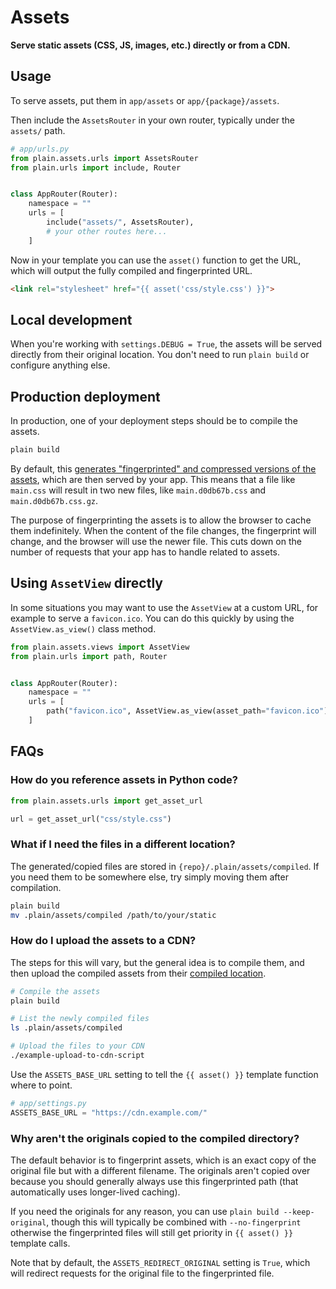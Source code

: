 # Assets

**Serve static assets (CSS, JS, images, etc.) directly or from a CDN.**

## Usage

To serve assets, put them in `app/assets` or `app/{package}/assets`.

Then include the `AssetsRouter` in your own router, typically under the `assets/` path.

```python
# app/urls.py
from plain.assets.urls import AssetsRouter
from plain.urls import include, Router


class AppRouter(Router):
    namespace = ""
    urls = [
        include("assets/", AssetsRouter),
        # your other routes here...
    ]
```

Now in your template you can use the `asset()` function to get the URL, which will output the fully compiled and fingerprinted URL.

```html
<link rel="stylesheet" href="{{ asset('css/style.css') }}">
```

## Local development

When you're working with `settings.DEBUG = True`, the assets will be served directly from their original location. You don't need to run `plain build` or configure anything else.

## Production deployment

In production, one of your deployment steps should be to compile the assets.

```bash
plain build
```

By default, this [generates "fingerprinted" and compressed versions of the assets](fingerprints.py#get_file_fingerprint), which are then served by your app. This means that a file like `main.css` will result in two new files, like `main.d0db67b.css` and `main.d0db67b.css.gz`.

The purpose of fingerprinting the assets is to allow the browser to cache them indefinitely. When the content of the file changes, the fingerprint will change, and the browser will use the newer file. This cuts down on the number of requests that your app has to handle related to assets.

## Using `AssetView` directly

In some situations you may want to use the `AssetView` at a custom URL, for example to serve a `favicon.ico`. You can do this quickly by using the `AssetView.as_view()` class method.

```python
from plain.assets.views import AssetView
from plain.urls import path, Router


class AppRouter(Router):
    namespace = ""
    urls = [
        path("favicon.ico", AssetView.as_view(asset_path="favicon.ico")),
    ]
```

## FAQs

### How do you reference assets in Python code?

```python
from plain.assets.urls import get_asset_url

url = get_asset_url("css/style.css")
```

### What if I need the files in a different location?

The generated/copied files are stored in `{repo}/.plain/assets/compiled`. If you need them to be somewhere else, try simply moving them after compilation.

```bash
plain build
mv .plain/assets/compiled /path/to/your/static
```

### How do I upload the assets to a CDN?

The steps for this will vary, but the general idea is to compile them, and then upload the compiled assets from their [compiled location](compile.py#get_compiled_path).

```bash
# Compile the assets
plain build

# List the newly compiled files
ls .plain/assets/compiled

# Upload the files to your CDN
./example-upload-to-cdn-script
```

Use the `ASSETS_BASE_URL` setting to tell the `{{ asset() }}` template function where to point.

```python
# app/settings.py
ASSETS_BASE_URL = "https://cdn.example.com/"
```

### Why aren't the originals copied to the compiled directory?

The default behavior is to fingerprint assets, which is an exact copy of the original file but with a different filename. The originals aren't copied over because you should generally always use this fingerprinted path (that automatically uses longer-lived caching).

If you need the originals for any reason, you can use `plain build --keep-original`, though this will typically be combined with `--no-fingerprint` otherwise the fingerprinted files will still get priority in `{{ asset() }}` template calls.

Note that by default, the `ASSETS_REDIRECT_ORIGINAL` setting is `True`, which will redirect requests for the original file to the fingerprinted file.
